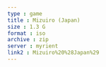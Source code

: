 ```yaml
---
type : game
title : Mizuiro (Japan)
size : 1.3 G
format : iso
archive : zip
server : myrient
link2 : Mizuiro%20%28Japan%29
---
```

